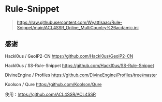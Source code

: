# Rule-Snippet

> https://raw.githubusercontent.com/WyattIsaac/Rule-Snippet/main/ACL4SSR_Online_MultiCountry%26acdamic.ini

## 感谢

Hackl0us / GeoIP2-CN https://github.com/Hackl0us/GeoIP2-CN

Hackl0us / SS-Rule-Snippet https://github.com/Hackl0us/SS-Rule-Snippet

DivineEngine / Profiles https://github.com/DivineEngine/Profiles/tree/master

Koolson / Qure https://github.com/Koolson/Qure

使用：https://github.com/ACL4SSR/ACL4SSR
